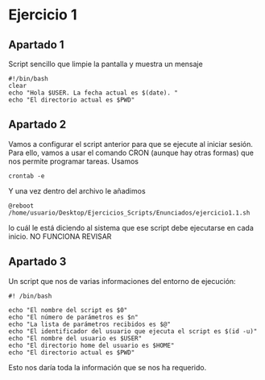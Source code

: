 # Ejercicio 1 

## Apartado 1

Script sencillo que limpie la pantalla  y muestra un mensaje  
~~~
#!/bin/bash 
clear  
echo "Hola $USER. La fecha actual es $(date). "  
echo "El directorio actual es $PWD"  
~~~
## Apartado 2

Vamos a configurar el script anterior para que se ejecute al iniciar sesión.  
Para ello, vamos a usar el comando CRON (aunque hay otras formas) que nos permite programar tareas.
Usamos 
~~~
crontab -e
~~~
Y una vez dentro del archivo le añadimos
~~~
@reboot /home/usuario/Desktop/Ejercicios_Scripts/Enunciados/ejercicio1.1.sh
~~~
lo cuál le está diciendo al sistema que ese script debe ejecutarse en cada inicio. 
NO FUNCIONA REVISAR 

## Apartado 3

Un script que nos de varias informaciones del entorno de ejecución:

~~~
#! /bin/bash

echo "El nombre del script es $0"
echo "El número de parámetros es $n"
echo "La lista de parámetros recibidos es $@"
echo "El identificador del usuario que ejecuta el script es $(id -u)"
echo "El nombre del usuario es $USER"
echo "El directorio home del usuario es $HOME"
echo "El directorio actual es $PWD"
~~~
Esto nos daría toda la información que se nos ha requerido. 
